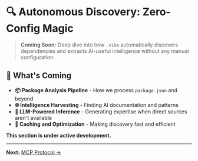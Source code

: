 # 🔍 Autonomous Discovery: Zero-Config Magic

> **Coming Soon:** Deep dive into how `.vibe` automatically discovers dependencies and extracts AI-useful intelligence without any manual configuration.

## 🚀 What's Coming

- **📦 Package Analysis Pipeline** - How we process `package.json` and beyond
- **🌐 Intelligence Harvesting** - Finding AI documentation and patterns
- **🤖 LLM-Powered Inference** - Generating expertise when direct sources aren't available
- **💾 Caching and Optimization** - Making discovery fast and efficient

**This section is under active development.**

---

**Next:** [MCP Protocol →](02-mcp-protocol.md)